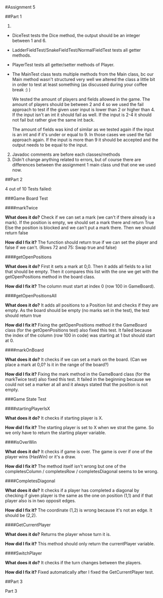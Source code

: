 

#Assignment 5

##Part 1

1.
- DiceTest tests the Dice method, the output should be an integer between 1 and 6.
- LadderFieldTest/SnakeFieldTest/NormalFieldTest tests all getter methods. 
- PlayerTest tests all getter/setter methods of Player.
- The MainTest class tests multiple methods from the Main class, bc our Main method wasn't 
    structured very well we altered the class a little bit in order to test at least something
    (as discussed during your coffee break :) )
    
    We tested the amount of players and fields allowed in the game.
    The amount of players should be between 2 and 4 so we used the fail approach to test if 
    the given user input is lower than 2 or higher than 4. If the input isn't an int it should fail as well.
    If the input is 2-4 it should not fail but rather give the same int back.
    
    The amount of fields was kind of similar as we tested again if the input is an int and 
    if it's under or equal to 9. In those cases we used the fail approach again.
    If the input is more than 9 it should be accepted and the output needs to be equal to the input.
    
2. Javadoc comments are before each classes/methods
3. Didn't change anything related to errors, but of course there are differences
   between the assignment 1 main class und that one we used now.

##Part 2

4 out of 10 Tests failed:

###Game Board Test

####markTwice

__What does it do?__
Check if we can set a mark (we can't if there already is a mark).
If the position is empty, we should set a mark there and return True
Else the position is blocked and we can't put a mark there. Then we should return false

__How did I fix it?__
The function should return true if we can set the player and false if we can't. 
(Rows 72 and 75: Swap true and false)


####getOpenPositions

__What does it do?__
First it sets a mark at 0,0. Then it adds all fields to a list that should be empty.
Then it compares this list with the one we get with the getOpenPositions method in the
board class.


__How did I fix it?__
The column must start at index 0 (row 100 in GameBoard).

####getOpenPositionsAll

__What does it do?__
It adds all positions to a Position list and checks if they are empty.
As the board should be empty (no marks set in the test), the test should return true

__How did I fix it?__
Fixing the getOpenPositions method it the GameBoard class (for the getOpenPositions 
test) also fixed this test. It failed because the index of the column (row 100 in code) 
was starting at 1 but should start at 0.

####markOnBoard

__What does it do?__
It checks if we can set a mark on the board. 
(Can we place a mark at 0,0? Is it in the range of the board?)

__How did I fix it?__
Fixing the mark method in the GameBoard class (for the markTwice test) also fixed this test. 
It failed in the beginning because we could not set a marker at all and it always stated 
that the position is not empty.

###Game State Test

####startingPlayerIsX

__What does it do?__
It checks if starting player is X. 

__How did I fix it?__
The starting player is set to X when we strat the game. So we only have to return the 
starting player variable.

####isOverWin

__What does it do?__
It checks if game is over. The game is over if one of the player wins (HasWin) or it's a draw. 

__How did I fix it?__
The method itself isn't wrong but one of the completesColumn / 
completesRow / completesDiagonal seems to be wrong.

####CompletesDiagonal

__What does it do?__
It checks if a player has completed a diagonal by checking if given player is the same as 
the one on position (1,1) and if that player also is in two opposit edges.

__How did I fix it?__
The coordinate (1,2) is wrong because it's not an edge. It should be (2,2).

####GetCurrentPlayer

__What does it do?__
Returns the player whose turn it is.

__How did I fix it?__
This method should only return the currentPlayer variable.

####SwitchPlayer

__What does it do?__
It checks if the turn changes between the players.

__How did I fix it?__
Fixed automatically after I fixed the GetCurrentPlayer test.

##Part 3

Part 3



